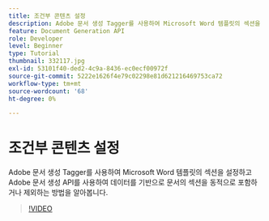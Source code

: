```yaml
---
title: 조건부 콘텐츠 설정
description: Adobe 문서 생성 Tagger를 사용하여 Microsoft Word 템플릿의 섹션을 설정하고 Adobe 문서 생성 API를 사용하여 데이터를 기반으로 문서의 섹션을 동적으로 포함하거나 제외하는 방법을 알아봅니다.
feature: Document Generation API
role: Developer
level: Beginner
type: Tutorial
thumbnail: 332117.jpg
exl-id: 53101f40-ded2-4c9a-8436-ec0ecf00972f
source-git-commit: 5222e1626f4e79c02298e81d621216469753ca72
workflow-type: tm+mt
source-wordcount: '68'
ht-degree: 0%

---
```


# 조건부 콘텐츠 설정

Adobe 문서 생성 Tagger를 사용하여 Microsoft Word 템플릿의 섹션을 설정하고 Adobe 문서 생성 API를 사용하여 데이터를 기반으로 문서의 섹션을 동적으로 포함하거나 제외하는 방법을 알아봅니다.

>[!VIDEO](https://video.tv.adobe.com/v/3411741?hidetitle=true&captions=kor)
